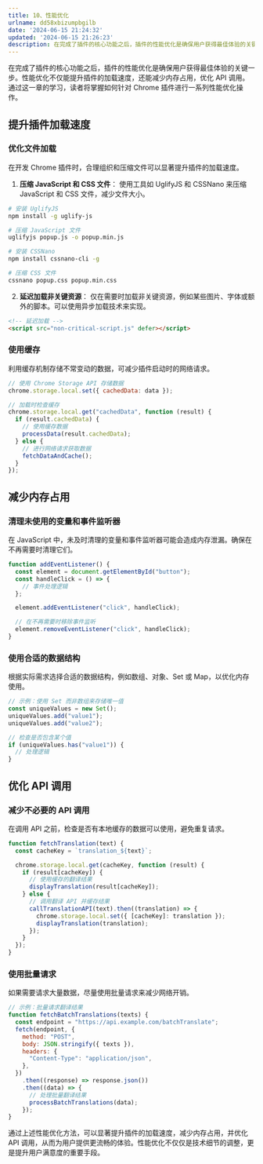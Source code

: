 ```yaml
---
title: 10、性能优化
urlname: dd58xbizumpbgilb
date: '2024-06-15 21:24:32'
updated: '2024-06-15 21:26:23'
description: 在完成了插件的核心功能之后，插件的性能优化是确保用户获得最佳体验的关键一步。性能优化不仅能提升插件的加载速度，还能减少内存占用，优化 API 调用。通过这一章的学习，读者将掌握如何针对 Chrome 插件进行一系列性能优化操作。提升插件加载速度优化文件加载在开发 Chrome 插件时，合理组织...
---
```

在完成了插件的核心功能之后，插件的性能优化是确保用户获得最佳体验的关键一步。性能优化不仅能提升插件的加载速度，还能减少内存占用，优化 API 调用。通过这一章的学习，读者将掌握如何针对 Chrome 插件进行一系列性能优化操作。

## 提升插件加载速度

### 优化文件加载

在开发 Chrome 插件时，合理组织和压缩文件可以显著提升插件的加载速度。

1.  **压缩 JavaScript 和 CSS 文件**：
使用工具如 UglifyJS 和 CSSNano 来压缩 JavaScript 和 CSS 文件，减少文件大小。 
```bash
# 安装 UglifyJS
npm install -g uglify-js

# 压缩 JavaScript 文件
uglifyjs popup.js -o popup.min.js

# 安装 CSSNano
npm install cssnano-cli -g

# 压缩 CSS 文件
cssnano popup.css popup.min.css
```
 

2.  **延迟加载非关键资源**：
仅在需要时加载非关键资源，例如某些图片、字体或额外的脚本。可以使用异步加载技术来实现。 
```html
<!-- 延迟加载 -->
<script src="non-critical-script.js" defer></script>
```
 

### 使用缓存

利用缓存机制存储不常变动的数据，可减少插件启动时的网络请求。

```javascript
// 使用 Chrome Storage API 存储数据
chrome.storage.local.set({ cachedData: data });

// 加载时检查缓存
chrome.storage.local.get("cachedData", function (result) {
  if (result.cachedData) {
    // 使用缓存数据
    processData(result.cachedData);
  } else {
    // 进行网络请求获取数据
    fetchDataAndCache();
  }
});
```

## 减少内存占用

### 清理未使用的变量和事件监听器

在 JavaScript 中，未及时清理的变量和事件监听器可能会造成内存泄漏。确保在不再需要时清理它们。

```javascript
function addEventListener() {
  const element = document.getElementById("button");
  const handleClick = () => {
    // 事件处理逻辑
  };

  element.addEventListener("click", handleClick);

  // 在不再需要时移除事件监听
  element.removeEventListener("click", handleClick);
}
```

### 使用合适的数据结构

根据实际需求选择合适的数据结构，例如数组、对象、Set 或 Map，以优化内存使用。

```javascript
// 示例：使用 Set 而非数组来存储唯一值
const uniqueValues = new Set();
uniqueValues.add("value1");
uniqueValues.add("value2");

// 检查是否包含某个值
if (uniqueValues.has("value1")) {
  // 处理逻辑
}
```

## 优化 API 调用

### 减少不必要的 API 调用

在调用 API 之前，检查是否有本地缓存的数据可以使用，避免重复请求。

```javascript
function fetchTranslation(text) {
  const cacheKey = `translation_${text}`;

  chrome.storage.local.get(cacheKey, function (result) {
    if (result[cacheKey]) {
      // 使用缓存的翻译结果
      displayTranslation(result[cacheKey]);
    } else {
      // 调用翻译 API 并缓存结果
      callTranslationAPI(text).then((translation) => {
        chrome.storage.local.set({ [cacheKey]: translation });
        displayTranslation(translation);
      });
    }
  });
}
```

### 使用批量请求

如果需要请求大量数据，尽量使用批量请求来减少网络开销。

```javascript
// 示例：批量请求翻译结果
function fetchBatchTranslations(texts) {
  const endpoint = "https://api.example.com/batchTranslate";
  fetch(endpoint, {
    method: "POST",
    body: JSON.stringify({ texts }),
    headers: {
      "Content-Type": "application/json",
    },
  })
    .then((response) => response.json())
    .then((data) => {
      // 处理批量翻译结果
      processBatchTranslations(data);
    });
}
```

通过上述性能优化方法，可以显著提升插件的加载速度，减少内存占用，并优化 API 调用，从而为用户提供更流畅的体验。性能优化不仅仅是技术细节的调整，更是提升用户满意度的重要手段。

